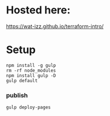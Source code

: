
# Hosted here:
https://wat-izz.github.io/terraform-intro/


# Setup

```
npm install -g gulp
rm -rf node_modules
npm install gulp -D 
gulp default
```

### publish

```
gulp deploy-pages
```
